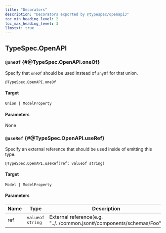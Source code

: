 ```yaml
---
title: "Decorators"
description: "Decorators exported by @typespec/openapi3"
toc_min_heading_level: 2
toc_max_heading_level: 3
llmstxt: true
---
```


## TypeSpec.OpenAPI

### `@oneOf` {#@TypeSpec.OpenAPI.oneOf}

Specify that `oneOf` should be used instead of `anyOf` for that union.

```typespec
@TypeSpec.OpenAPI.oneOf
```

#### Target

`Union | ModelProperty`

#### Parameters

None

### `@useRef` {#@TypeSpec.OpenAPI.useRef}

Specify an external reference that should be used inside of emitting this type.

```typespec
@TypeSpec.OpenAPI.useRef(ref: valueof string)
```

#### Target

`Model | ModelProperty`

#### Parameters

| Name | Type             | Description                                                          |
| ---- | ---------------- | -------------------------------------------------------------------- |
| ref  | `valueof string` | External reference(e.g. "../../common.json#/components/schemas/Foo") |
